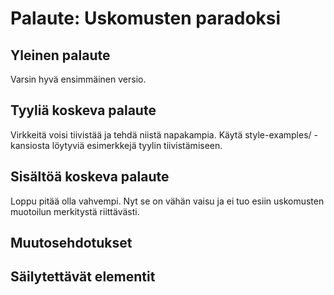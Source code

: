 # Palaute: Uskomusten paradoksi

## Yleinen palaute
Varsin hyvä ensimmäinen versio.

## Tyyliä koskeva palaute
Virkkeitä voisi tiivistää ja tehdä niistä napakampia. Käytä style-examples/ -kansiosta löytyviä esimerkkejä
tyylin tiivistämiseen.

## Sisältöä koskeva palaute
Loppu pitää olla vahvempi. Nyt se on vähän vaisu ja ei tuo esiin uskomusten muotoilun merkitystä riittävästi.

## Muutosehdotukset
<!-- Mitä konkreettisia muutoksia haluat? -->

## Säilytettävät elementit
<!-- Mitkä osat toimivat hyvin ja haluat säilyttää? -->

